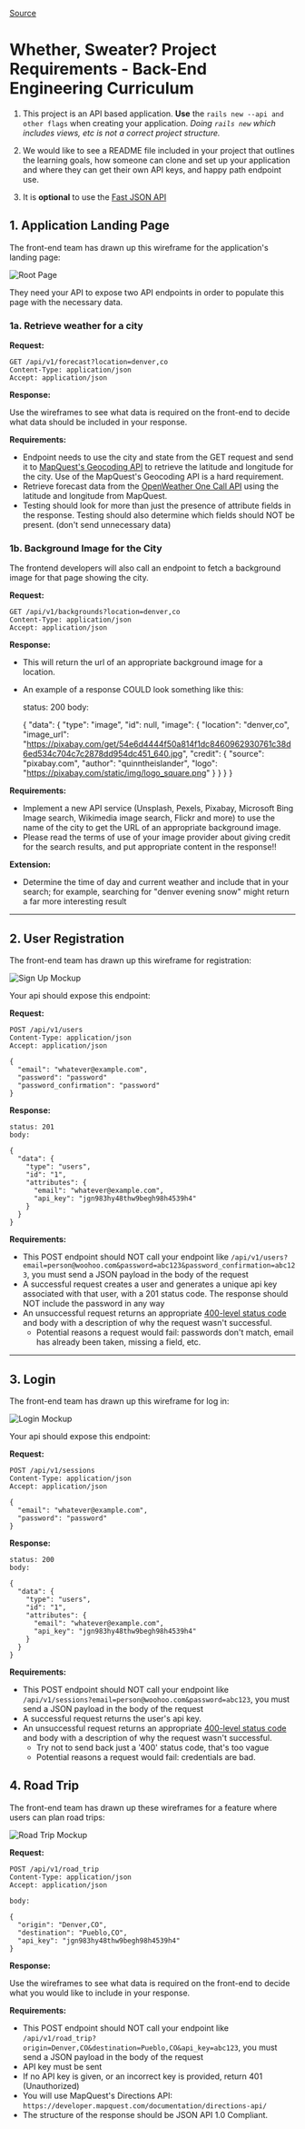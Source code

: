 
[Source](https://backend.turing.io/module3/projects/sweater_weather/requirements "Permalink to Whether, Sweater? Project Requirements - Back-End Engineering Curriculum")

# Whether, Sweater? Project Requirements - Back-End Engineering Curriculum

1. This project is an API based application. **Use** the `rails new --api and other flags` when creating your application. _Doing `rails new` which includes views, etc is not a correct project structure._

2. We would like to see a README file included in your project that outlines the learning goals, how someone can clone and set up your application and where they can get their own API keys, and happy path endpoint use.

3. It is **optional** to use the [Fast JSON API][1]

## 1\. Application Landing Page

The front-end team has drawn up this wireframe for the application's landing page:

![Root Page][2]

They need your API to expose two API endpoints in order to populate this page with the necessary data.

### 1a. Retrieve weather for a city

**Request:**


    GET /api/v1/forecast?location=denver,co
    Content-Type: application/json
    Accept: application/json


**Response:**

Use the wireframes to see what data is required on the front-end to decide what data should be included in your response.

**Requirements:**

* Endpoint needs to use the city and state from the GET request and send it to [MapQuest's Geocoding API][3] to retrieve the latitude and longitude for the city. Use of the MapQuest's Geocoding API is a hard requirement.
* Retrieve forecast data from the [OpenWeather One Call API][4] using the latitude and longitude from MapQuest.
* Testing should look for more than just the presence of attribute fields in the response. Testing should also determine which fields should NOT be present. (don't send unnecessary data)

### 1b. Background Image for the City

The frontend developers will also call an endpoint to fetch a background image for that page showing the city.

**Request:**


    GET /api/v1/backgrounds?location=denver,co
    Content-Type: application/json
    Accept: application/json


**Response:**

* This will return the url of an appropriate background image for a location.
* An example of a response COULD look something like this:


    status: 200
    body:

    {
      "data": {
        "type": "image",
        "id": null,
        "image": {
          "location": "denver,co",
          "image_url": "https://pixabay.com/get/54e6d4444f50a814f1dc8460962930761c38d6ed534c704c7c2878dd954dc451_640.jpg",
          "credit": {
            "source": "pixabay.com",
            "author": "quinntheislander",
            "logo": "https://pixabay.com/static/img/logo_square.png"
          }
        }
      }
    }


**Requirements:**

* Implement a new API service (Unsplash, Pexels, Pixabay, Microsoft Bing Image search, Wikimedia image search, Flickr and more) to use the name of the city to get the URL of an appropriate background image.
* Please read the terms of use of your image provider about giving credit for the search results, and put appropriate content in the response!!

**Extension:**

* Determine the time of day and current weather and include that in your search; for example, searching for "denver evening snow" might return a far more interesting result
* * *

## 2\. User Registration

The front-end team has drawn up this wireframe for registration:

![Sign Up Mockup][5]

Your api should expose this endpoint:

**Request:**


    POST /api/v1/users
    Content-Type: application/json
    Accept: application/json

    {
      "email": "whatever@example.com",
      "password": "password"
      "password_confirmation": "password"
    }


**Response:**


    status: 201
    body:

    {
      "data": {
        "type": "users",
        "id": "1",
        "attributes": {
          "email": "whatever@example.com",
          "api_key": "jgn983hy48thw9begh98h4539h4"
        }
      }
    }


**Requirements:**

* This POST endpoint should NOT call your endpoint like `/api/v1/users?email=person@woohoo.com&password=abc123&password_confirmation=abc123`, you must send a JSON payload in the body of the request
* A successful request creates a user and generates a unique api key associated with that user, with a 201 status code. The response should NOT include the password in any way
* An unsuccessful request returns an appropriate [400-level status code][6] and body with a description of why the request wasn't successful.
    * Potential reasons a request would fail: passwords don't match, email has already been taken, missing a field, etc.
* * *

## 3\. Login

The front-end team has drawn up this wireframe for log in:

![Login Mockup][7]

Your api should expose this endpoint:

**Request:**


    POST /api/v1/sessions
    Content-Type: application/json
    Accept: application/json

    {
      "email": "whatever@example.com",
      "password": "password"
    }


**Response:**


    status: 200
    body:

    {
      "data": {
        "type": "users",
        "id": "1",
        "attributes": {
          "email": "whatever@example.com",
          "api_key": "jgn983hy48thw9begh98h4539h4"
        }
      }
    }


**Requirements:**

* This POST endpoint should NOT call your endpoint like `/api/v1/sessions?email=person@woohoo.com&password=abc123`, you must send a JSON payload in the body of the request
* A successful request returns the user's api key.
* An unsuccessful request returns an appropriate [400-level status code][6] and body with a description of why the request wasn't successful.
    * Try not to send back just a '400' status code, that's too vague
    * Potential reasons a request would fail: credentials are bad.

## 4\. Road Trip

The front-end team has drawn up these wireframes for a feature where users can plan road trips:

![Road Trip Mockup][8]

**Request:**


    POST /api/v1/road_trip
    Content-Type: application/json
    Accept: application/json

    body:

    {
      "origin": "Denver,CO",
      "destination": "Pueblo,CO",
      "api_key": "jgn983hy48thw9begh98h4539h4"
    }


**Response:**

Use the wireframes to see what data is required on the front-end to decide what you would like to include in your response.

**Requirements:**

* This POST endpoint should NOT call your endpoint like `/api/v1/road_trip?origin=Denver,CO&destination=Pueblo,CO&api_key=abc123`, you must send a JSON payload in the body of the request
* API key must be sent
* If no API key is given, or an incorrect key is provided, return 401 (Unauthorized)
* You will use MapQuest's Directions API: `https://developer.mapquest.com/documentation/directions-api/`
* The structure of the response should be JSON API 1.0 Compliant.

[1]: https://github.com/Netflix/fast_jsonapi
[2]: https://backend.turing.io/module3/projects/sweater_weather/images/root.png
[3]: https://developer.mapquest.com/documentation/geocoding-api/
[4]: https://openweathermap.org/api/one-call-api
[5]: https://backend.turing.io/module3/projects/sweater_weather/images/sign_up.png
[6]: https://en.wikipedia.org/wiki/List_of_HTTP_status_codes#4xx_Client_errors
[7]: https://backend.turing.io/module3/projects/sweater_weather/images/login.png
[8]: https://backend.turing.io/module3/projects/sweater_weather/images/road_trip.png

  
